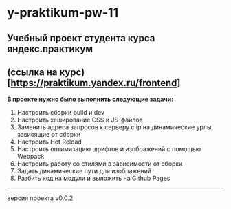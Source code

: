 # y-praktikum-pw-11
## Учебный проект студента курса яндекс.практикум
(ссылка на курс)[https://praktikum.yandex.ru/frontend]
---
**В проекте нужно было выполнить следующие задачи:**
1. Настроить сборки build и dev
2. Настроить хеширование CSS и JS-файлов
3. Заменить адреса запросов к серверу с ip на динамические урлы, зависящие от сборки
4. Настроить Hot Reload
5. Настроить оптимизацию шрифтов и изображений с помощью Webpack
6. Настроить работу со стилями в зависимости от сборки
7. Задать динамические пути для изображений
8. Разбить код на модули и выложить на Github Pages

***
версия проекта v0.0.2

